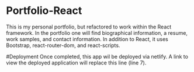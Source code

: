 # Portfolio-React

This is my personal portfolio, but refactored to work within the React framework. In the portfolio one will find biographical information, a resume, work samples, and contact information. 
In addition to React, it uses Bootstrap, react-router-dom, and react-scripts.

#Deployment
Once completed, this app wil be deployed via netlify. A link to view the deployed application will replace this line (line 7). 
